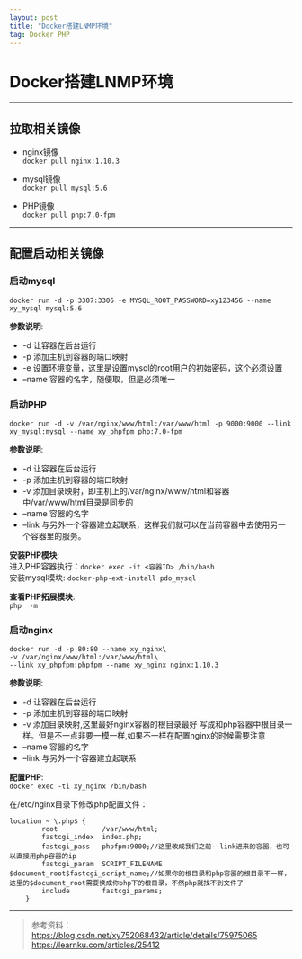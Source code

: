 ```yaml
---
layout: post
title: "Docker搭建LNMP环境"
tag: Docker PHP 
---   
```

# Docker搭建LNMP环境
---

## 拉取相关镜像

- nginx镜像   
`docker pull nginx:1.10.3`    

- mysql镜像   
`docker pull mysql:5.6`    

- PHP镜像   
`docker pull php:7.0-fpm`    

---

## 配置启动相关镜像    

### 启动mysql
`docker run -d -p 3307:3306 -e MYSQL_ROOT_PASSWORD=xy123456 --name xy_mysql mysql:5.6`    

**参数说明**:
* -d 让容器在后台运行    
* -p 添加主机到容器的端口映射   
* -e 设置环境变量，这里是设置mysql的root用户的初始密码，这个必须设置    
* –name 容器的名字，随便取，但是必须唯一    

### 启动PHP
`docker run -d -v /var/nginx/www/html:/var/www/html -p 9000:9000 --link xy_mysql:mysql --name xy_phpfpm php:7.0-fpm `    

**参数说明**:
* -d 让容器在后台运行    
* -p 添加主机到容器的端口映射    
* -v 添加目录映射，即主机上的/var/nginx/www/html和容器中/var/www/html目录是同步的    
* –name 容器的名字    
* –link 与另外一个容器建立起联系，这样我们就可以在当前容器中去使用另一个容器里的服务。    

**安装PHP模块**:     
进入PHP容器执行：`docker exec -it <容器ID> /bin/bash `       
安装mysql模块: `docker-php-ext-install pdo_mysql`       

**查看PHP拓展模块**:    
`php  -m`    


### 启动nginx

```shell
docker run -d -p 80:80 --name xy_nginx\ 
-v /var/nginx/www/html:/var/www/html\
--link xy_phpfpm:phpfpm --name xy_nginx nginx:1.10.3
```

**参数说明**:

* -d 让容器在后台运行    
* -p 添加主机到容器的端口映射    
* -v 添加目录映射,这里最好nginx容器的根目录最好 写成和php容器中根目录一样。但是不一点非要一模一样,如果不一样在配置nginx的时候需要注意    
* –name 容器的名字    
* –link 与另外一个容器建立起联系    

**配置PHP**:    
`docker exec -ti xy_nginx /bin/bash`    

在/etc/nginx目录下修改php配置文件：    
```
location ~ \.php$ {
        root           /var/www/html;
        fastcgi_index  index.php;
        fastcgi_pass   phpfpm:9000;//这里改成我们之前--link进来的容器，也可以直接用php容器的ip
	    fastcgi_param  SCRIPT_FILENAME $document_root$fastcgi_script_name;//如果你的根目录和php容器的根目录不一样，这里的$document_root需要换成你php下的根目录，不然php就找不到文件了
        include        fastcgi_params;                               
    }
```

----
> 参考资料：<https://blog.csdn.net/xy752068432/article/details/75975065>   
<https://learnku.com/articles/25412>